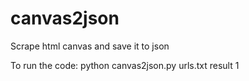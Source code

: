 # canvas2json
Scrape html canvas and save it to json

To run the code: 
python canvas2json.py urls.txt result 1
